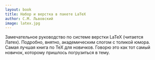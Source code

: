 ```yaml
---
layout: book
title: Набор и верстка в пакете LaTeX
author: С.М. Львовский
image: latex.jpg
---
```


Замечательное руководство по системе верстки LaTeX (читается Латех). Подробно,
внятно, академическим слогом с толикой юмора. Самая лучшая книга по TeX для
новичков. Говорю это как тот самый новичок, которому пришлось погрузиться в
тему.
